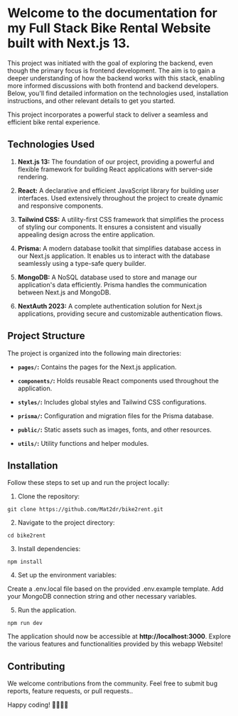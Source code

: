 # Welcome to the documentation for my Full Stack Bike Rental Website built with Next.js 13. 

This project was initiated with the goal of exploring the backend, even though the primary focus is frontend development. The aim is to gain a deeper understanding of how the backend works with this stack, enabling more informed discussions with both frontend and backend developers. Below, you'll find detailed information on the technologies used, installation instructions, and other relevant details to get you started.

This project incorporates a powerful stack to deliver a seamless and efficient bike rental experience.

## Technologies Used

1. **Next.js 13:** The foundation of our project, providing a powerful and flexible framework for building React applications with server-side rendering.

2. **React:** A declarative and efficient JavaScript library for building user interfaces. Used extensively throughout the project to create dynamic and responsive components.

3. **Tailwind CSS:** A utility-first CSS framework that simplifies the process of styling our components. It ensures a consistent and visually appealing design across the entire application.

4. **Prisma:** A modern database toolkit that simplifies database access in our Next.js application. It enables us to interact with the database seamlessly using a type-safe query builder.

5. **MongoDB:** A NoSQL database used to store and manage our application's data efficiently. Prisma handles the communication between Next.js and MongoDB.

6. **NextAuth 2023:** A complete authentication solution for Next.js applications, providing secure and customizable authentication flows.

## Project Structure

The project is organized into the following main directories:

- **`pages/`:** Contains the pages for the Next.js application.

- **`components/`:** Holds reusable React components used throughout the application.

- **`styles/`:** Includes global styles and Tailwind CSS configurations.

- **`prisma/`:** Configuration and migration files for the Prisma database.

- **`public/`:** Static assets such as images, fonts, and other resources.

- **`utils/`:** Utility functions and helper modules.

## Installation

Follow these steps to set up and run the project locally:

1. Clone the repository:

``git clone https://github.com/Mat2dr/bike2rent.git``

2. Navigate to the project directory:

``cd bike2rent``
   
3. Install dependencies:

``npm install``

4. Set up the environment variables:

Create a .env.local file based on the provided .env.example template.
Add your MongoDB connection string and other necessary variables.

5. Run the application.

``npm run dev``

The application should now be accessible at **http://localhost:3000**. Explore the various features and functionalities provided by this webapp Website!

## Contributing

We welcome contributions from the community. Feel free to submit bug reports, feature requests, or pull requests..

Happy coding! 🚴‍♂️🚴‍♀️

